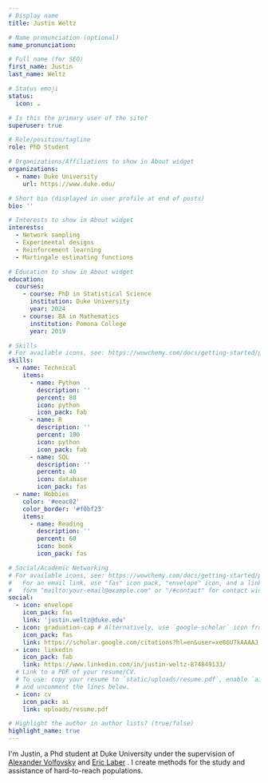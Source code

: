 ```yaml
---
# Display name
title: Justin Weltz

# Name pronunciation (optional)
name_pronunciation:

# Full name (for SEO)
first_name: Justin
last_name: Weltz

# Status emoji
status:
  icon: ☕️

# Is this the primary user of the site?
superuser: true

# Role/position/tagline
role: PhD Student

# Organizations/Affiliations to show in About widget
organizations:
  - name: Duke University
    url: https://www.duke.edu/

# Short bio (displayed in user profile at end of posts)
bio: ''

# Interests to show in About widget
interests:
  - Network sampling
  - Experimental designs
  - Reinforcement learning
  - Martingale estimating functions

# Education to show in About widget
education:
  courses:
    - course: PhD in Statistical Science
      institution: Duke University
      year: 2024
    - course: BA in Mathematics
      institution: Pomona College
      year: 2019

# Skills
# For available icons, see: https://wowchemy.com/docs/getting-started/page-builder/#icons
skills:
  - name: Technical
    items:
      - name: Python
        description: ''
        percent: 80
        icon: python
        icon_pack: fab
      - name: R
        description: ''
        percent: 100
        icon: python
        icon_pack: fab
      - name: SQL
        description: ''
        percent: 40
        icon: database
        icon_pack: fas
  - name: Hobbies
    color: '#eeac02'
    color_border: '#f0bf23'
    items:
      - name: Reading
        description: ''
        percent: 60
        icon: book
        icon_pack: fas

# Social/Academic Networking
# For available icons, see: https://wowchemy.com/docs/getting-started/page-builder/#icons
#   For an email link, use "fas" icon pack, "envelope" icon, and a link in the
#   form "mailto:your-email@example.com" or "/#contact" for contact widget.
social:
  - icon: envelope
    icon_pack: fas
    link: 'justin.weltz@duke.edu'
  - icon: graduation-cap # Alternatively, use `google-scholar` icon from `ai` icon pack
    icon_pack: fas
    link: https://scholar.google.com/citations?hl=en&user=xe86U7kAAAAJ
  - icon: linkedin
    icon_pack: fab
    link: https://www.linkedin.com/in/justin-weltz-874849133/
  # Link to a PDF of your resume/CV.
  # To use: copy your resume to `static/uploads/resume.pdf`, enable `ai` icons in `params.yaml`,
  # and uncomment the lines below.
  - icon: cv
    icon_pack: ai
    link: uploads/resume.pdf

# Highlight the author in author lists? (true/false)
highlight_name: true
---
```


I'm Justin, a Phd student at Duke University under the supervision of [Alexander Volfovsky](https://volfovsky.github.io/) and [Eric Laber](https://www.laber-labs.com/) . I create methods for the study and assistance of hard-to-reach populations.
